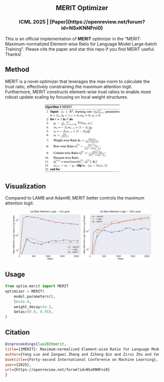 <h2 align="center">MERIT Optimizer</h2>
<h3 align="center">ICML 2025 | [Paper](https://openreview.net/forum?id=NSxKNNFni0)</h3> 

This is an official implementation of **MERIT** optimizer in the "MERIT: Maximum-normalized Element-wise Ratio for Language Model Large-batch Training". Please cite the paper and star this repo if you find MERIT useful. Thanks!

## Method

MERIT is a novel optimizer that leverages the max-norm to calculate the trust ratio, effectively constraining the maximum attention logit. Furthermore, MERIT constructs element-wise trust ratios to enable more robust update scaling by focusing on local weight structures.

<p align="center">
<img src="figs/method.png" alt="CAME optimizer pseudo code" width="50%" />
</p>

## Visualization
Compared to LAMB and AdamW, MERIT better controls the maximum attention logit.

<p align="center">
  <img src="figs/MAL_med_1layer.png" alt="Figure 1" width="45%" />
  <img src="figs/MAL_med_12layer.png" alt="Figure 2" width="45%" />
</p>

## Usage

```python
from optim.merit import MERIT
optimizer = MERIT(
    model.parameters(),
    lr=2e-4,
    weight_decay=1e-2,
    betas=(0.9, 0.95),
)
```

## Citation

```bibtex
@inproceedings{luo2025merit,
title={{MERIT}: Maximum-normalized Element-wise Ratio for Language Model Large-batch Training},
author={Yang Luo and Zangwei Zheng and Ziheng Qin and Zirui Zhu and Yong Liu and Yang You},
booktitle={Forty-second International Conference on Machine Learning},
year={2025},
url={https://openreview.net/forum?id=NSxKNNFni0}
}
```